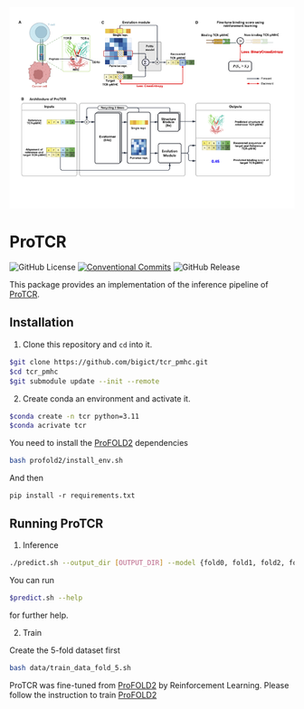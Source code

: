 ![header](assets/fig1.png)

# ProTCR

![GitHub License](https://img.shields.io/github/license/bigict/tar_pmhc)
[![Conventional Commits](https://img.shields.io/badge/Conventional%20Commits-1.0.0-yellow.svg)](https://conventionalcommits.org)
![GitHub Release](https://img.shields.io/github/v/release/bigict/tcr_pmhc)


This package provides an implementation of the inference pipeline of [ProTCR](https://github.com/bigict/tcr_pmhc). 

## Installation

1.  Clone this repository and `cd` into it.

  ```bash
  $git clone https://github.com/bigict/tcr_pmhc.git
  $cd tcr_pmhc
  $git submodule update --init --remote
  ```

2. Create conda an environment and activate it.

  ```bash
  $conda create -n tcr python=3.11
  $conda acrivate tcr
  ```

  You need to install the [ProFOLD2](https://github.com/bigict/ProFOLD2) dependencies
  ```bash
  bash profold2/install_env.sh
  ```

  And then
  ```
  pip install -r requirements.txt 
  ```

## Running ProTCR

1. Inference

  ```bash
  ./predict.sh --output_dir [OUTPUT_DIR] --model {fold0, fold1, fold2, fold3, fold4} [CSV_FILE]...
  ```
  
  You can run
  ```bash
  $predict.sh --help
  ```
  for further help.
  
2. Train

  Create the 5-fold dataset first
  ```bash
  bash data/train_data_fold_5.sh
  ```

  ProTCR was fine-tuned from [ProFOLD2](https://github.com/bigict/ProFOLD2) by Reinforcement Learning.
  Please follow the instruction to train [ProFOLD2](https://github.com/bigict/ProFOLD2)
